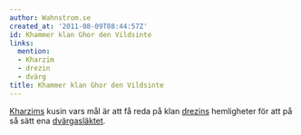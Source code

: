 ```yaml
---
author: Wahnstrom.se
created_at: '2011-08-09T08:44:57Z'
id: Khammer klan Ghor den Vildsinte
links:
  mention:
  - Kharzim
  - drezin
  - dvärg
title: Khammer klan Ghor den Vildsinte
---
```


[Kharzims] kusin vars mål är att få reda på klan [drezins] hemligheter för att på så sätt ena
[dvärgasläktet].

  [Kharzims]: Kharzim
  [drezins]: drezin
  [dvärgasläktet]: dvärg